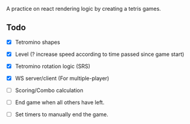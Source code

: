 A practice on react rendering logic by creating a tetris games.

## Todo

- [x] Tetromino shapes
- [x] Level (? increase speed according to time passed since game start)
- [x] Tetromino rotation logic (SRS)
- [x] WS server/client (For multiple-player)
- [ ] Scoring/Combo calculation

- [ ] End game when all others have left.
- [ ] Set timers to manually end the game.
